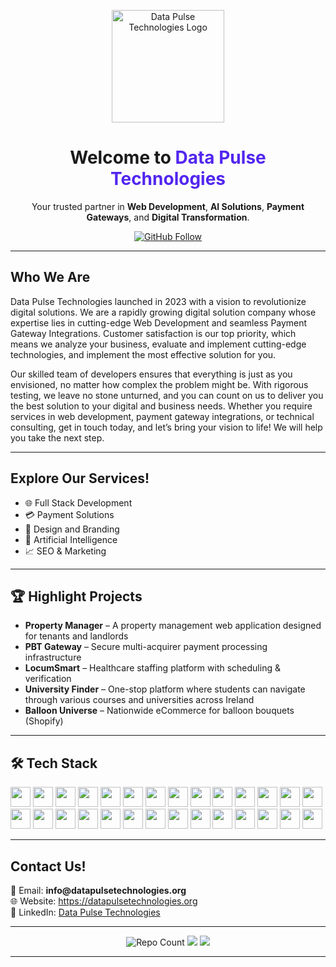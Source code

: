 <p align="center">
  <a href="https://imgbb.com/">
    <img src="https://i.ibb.co/P76yx6f/image.png" alt="Data Pulse Technologies Logo" width="180" border="0">
  </a>
</p>

<h1 align="center">Welcome to <span style="color:#5226ef">Data Pulse Technologies</span> </h1>
<p align="center">
  Your trusted partner in <b>Web Development</b>, <b>AI Solutions</b>, <b>Payment Gateways</b>, and <b>Digital Transformation</b>.
</p>

<p align="center">
  <a href="https://github.com/DataPulseTechnologies">
    <img src="https://img.shields.io/github/followers/DataPulseTechnologies?label=Follow&style=social" alt="GitHub Follow" />
  </a>
</p>

---

<h2>Who We Are</h2>
<p>

Data Pulse Technologies launched in 2023 with a vision to revolutionize digital solutions. We are a rapidly growing digital solution company whose expertise lies in cutting-edge Web Development and seamless Payment Gateway Integrations. Customer satisfaction is our top priority, which means we analyze your business, evaluate and implement cutting-edge technologies, and implement the most effective solution for you. 

Our skilled team of developers ensures that everything is just as you envisioned, no matter how complex the problem might be. With rigorous testing, we leave no stone unturned, and you can count on us to deliver you the best solution to your digital and business needs. Whether you require services in web development, payment gateway integrations, or technical consulting, get in touch today, and let’s bring your vision to life! We will help you take the next step.
</p>

---

<h2>Explore Our Services!</h2>
<ul>
  <li>🌐 Full Stack Development </li>
  <li>💳 Payment Solutions</li>
  <li>🎨 Design and Branding</li>
  <li>🧬 Artificial Intelligence</li>
  <li>📈 SEO & Marketing </li>
</ul>

---

<h2>🏆 Highlight Projects</h2>
<ul>
  <li><b>Property Manager</b> – A property management web application designed for tenants and landlords</li>
  <li><b>PBT Gateway</b> – Secure multi-acquirer payment processing infrastructure</li>
  <li><b>LocumSmart</b> – Healthcare staffing platform with scheduling & verification</li>
  <li><b>University Finder</b> – One-stop platform where students can navigate through various courses and universities across Ireland</li>
  <li><b>Balloon Universe</b> – Nationwide eCommerce for balloon bouquets (Shopify)</li>
</ul>

---

<h2>🛠️ Tech Stack</h2>
<p>
  <img src="https://raw.githubusercontent.com/rahulbanerjee26/githubAboutMeGenerator/main/icons/html.svg" width="32px" />
  <img src="https://raw.githubusercontent.com/rahulbanerjee26/githubAboutMeGenerator/main/icons/css.svg" width="32px" />
  <img src="https://raw.githubusercontent.com/rahulbanerjee26/githubAboutMeGenerator/main/icons/javascript.svg" width="32px" />
  <img src="https://raw.githubusercontent.com/rahulbanerjee26/githubAboutMeGenerator/main/icons/reactjs.svg" width="32px" />
  <img src="https://raw.githubusercontent.com/rahulbanerjee26/githubAboutMeGenerator/main/icons/angularjs.svg" width="32px" />
  <img src="https://raw.githubusercontent.com/rahulbanerjee26/githubAboutMeGenerator/main/icons/php.svg" width="32px" />
  <img src="https://raw.githubusercontent.com/rahulbanerjee26/githubAboutMeGenerator/main/icons/laravel.svg" width="32px" />
  <img src="https://raw.githubusercontent.com/rahulbanerjee26/githubAboutMeGenerator/main/icons/express.svg" width="32px" />
  <img src="https://raw.githubusercontent.com/rahulbanerjee26/githubAboutMeGenerator/main/icons/nodejs.svg" width="32px" />
  <img src="https://raw.githubusercontent.com/rahulbanerjee26/githubAboutMeGenerator/main/icons/mysql.svg" width="32px" />
    <img src="https://raw.githubusercontent.com/rahulbanerjee26/githubAboutMeGenerator/main/icons/sqlite.svg" width="32px" />
      <img src="https://raw.githubusercontent.com/rahulbanerjee26/githubAboutMeGenerator/main/icons/mongodb.svg" width="32px" />
        <img src="https://raw.githubusercontent.com/rahulbanerjee26/githubAboutMeGenerator/main/icons/firebase.svg" width="32px" />
          <img src="https://raw.githubusercontent.com/rahulbanerjee26/githubAboutMeGenerator/main/icons/nodejs.svg" width="32px" />
  <img src="https://raw.githubusercontent.com/rahulbanerjee26/githubAboutMeGenerator/main/icons/django.svg" width="32px" />
  <img src="https://raw.githubusercontent.com/rahulbanerjee26/githubAboutMeGenerator/main/icons/jenkins.svg" width="32px" />
  <img src="https://raw.githubusercontent.com/rahulbanerjee26/githubAboutMeGenerator/main/icons/nextjs.svg" width="32px" />
    <img src="https://raw.githubusercontent.com/rahulbanerjee26/githubAboutMeGenerator/main/icons/docker.svg" width="32px" />
      <img src="https://raw.githubusercontent.com/rahulbanerjee26/githubAboutMeGenerator/main/icons/aws.svg" width="32px" />
  <img src="https://raw.githubusercontent.com/rahulbanerjee26/githubAboutMeGenerator/main/icons/kubernetes.svg" width="32px" />
  <img src="https://raw.githubusercontent.com/rahulbanerjee26/githubAboutMeGenerator/main/icons/google.svg" width="32px" />
    <img src="https://raw.githubusercontent.com/rahulbanerjee26/githubAboutMeGenerator/main/icons/figma.svg" width="32px" />
      <img src="https://raw.githubusercontent.com/rahulbanerjee26/githubAboutMeGenerator/main/icons/illustrator.svg" width="32px" />
        <img src="https://raw.githubusercontent.com/rahulbanerjee26/githubAboutMeGenerator/main/icons/photoshop.svg" width="32px" />
          <img src="https://raw.githubusercontent.com/rahulbanerjee26/githubAboutMeGenerator/main/icons/pytorch.svg" width="32px" />
            <img src="https://raw.githubusercontent.com/rahulbanerjee26/githubAboutMeGenerator/main/icons/tensorflow.svg" width="32px" />
              <img src="https://raw.githubusercontent.com/rahulbanerjee26/githubAboutMeGenerator/main/icons/scikit.svg" width="32px" />
  <img src="https://raw.githubusercontent.com/rahulbanerjee26/githubAboutMeGenerator/main/icons/opencv.svg" width="32px" />
 
---

<h2>Contact Us!</h2>
<p>
  📧 Email: <b>info@datapulsetechnologies.org</b><br>
  🌐 Website: <a href="https://datapulsetechnologies.org">https://datapulsetechnologies.org</a><br>
  💼 LinkedIn: <a href="https://www.linkedin.com/company/datapulsetechnologies/?viewAsMember=true">Data Pulse Technologies</a>
</p>

---

<p align="center">
<img src="https://img.shields.io/badge/Public%20Repos-Count%20on%20Website-blueviolet?style=for-the-badge" alt="Repo Count" />
  <img src="https://img.shields.io/github/followers/DataPulseTechnologies?style=for-the-badge&label=Followers" />
  <img src="https://img.shields.io/github/last-commit/DataPulseTechnologies/.github?style=for-the-badge&label=Last%20Commit" />
</p>

---
